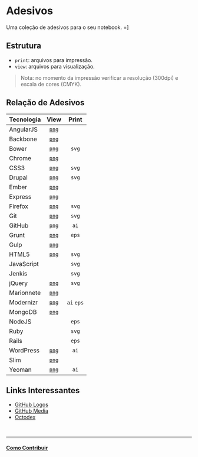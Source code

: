# Adesivos

Uma coleção de adesivos para o seu notebook. =]

## Estrutura

* `print`: arquivos para impressão.
* `view`: arquivos para visualização.

> Nota: no momento da impressão verificar a resolução (300dpi) e escala de cores (CMYK).

## Relação de Adesivos

| Tecnologia | View                         | Print      |
|:-----------|:----------------------------:|:----------:|
| AngularJS  | [`png`](view/angularjs.png)  |            |
| Backbone   | [`png`](view/backbone.png)   |            |
| Bower      | [`png`](view/bower.png)      | `svg`      |
| Chrome     | [`png`](view/chrome.png)     |            |
| CSS3       | [`png`](view/css3.png)       | `svg`      |
| Drupal     | [`png`](view/drupal.png)     | `svg`      |
| Ember      | [`png`](view/ember.png)      |            |
| Express    | [`png`](view/express.png)    |            |
| Firefox    | [`png`](view/firefox.png)    | `svg`      |
| Git        | [`png`](view/git.png)        | `svg`      |
| GitHub     | [`png`](view/github.png)     | `ai`       |
| Grunt      | [`png`](view/grunt.png)      | `eps`      |
| Gulp       | [`png`](view/gulp.png)       |            |
| HTML5      | [`png`](view/HTML5.png)      | `svg`      |
| JavaScript |                              | `svg`      |
| Jenkis     |                              | `svg`      |
| jQuery     | [`png`](view/jquery.png)     | `svg`      |
| Marionnete | [`png`](view/marionette.png) |            |
| Modernizr  | [`png`](view/modernizr.png)  | `ai` `eps` |
| MongoDB    | [`png`](view/mongodb.png)    |            |
| NodeJS     |                              | `eps`      |
| Ruby       |                              | `svg`      |
| Rails      |                              | `eps`      |
| WordPress  | [`png`](view/wordpress.png)  | `ai`       |
| Slim       | [`png`](view/slim.png)       |            |
| Yeoman     | [`png`](view/yeoman.png)     | `ai`       |


## Links Interessantes

* [GitHub Logos](https://github.com/logos)
* [GitHub Media](https://github.com/github/media)
* [Octodex](http://octodex.github.com/)


<br/>

---

#### [Como Contribuir](https://github.com/cerebrobr/cerebro/blob/master/README.md#como-contribuir)
